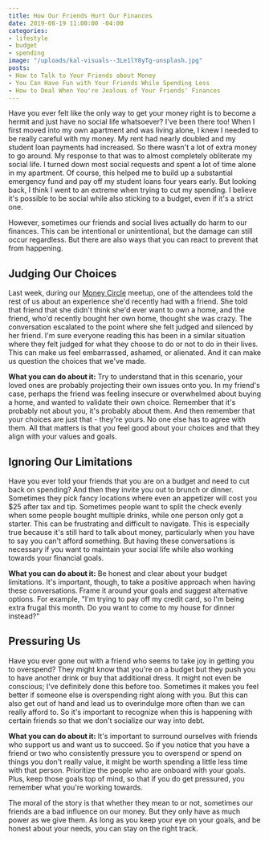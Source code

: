 ```yaml
---
title: How Our Friends Hurt Our Finances
date: 2019-08-19 11:00:00 -04:00
categories:
- lifestyle
- budget
- spending
image: "/uploads/kal-visuals--3Le1lY8yTg-unsplash.jpg"
posts:
- How to Talk to Your Friends about Money
- You Can Have Fun with Your Friends While Spending Less
- How to Deal When You're Jealous of Your Friends' Finances
---
```


Have you ever felt like the only way to get your money right is to become a hermit and just have no social life whatsoever? I've been there too! When I first moved into my own apartment and was living alone, I knew I needed to be really careful with my money. My rent had nearly doubled and my student loan payments had increased. So there wasn't a lot of extra money to go around. My response to that was to almost completely obliterate my social life. I turned down most social requests and spent a lot of time alone in my apartment. Of course, this helped me to build up a substantial emergency fund and pay off my student loans four years early. But looking back, I think I went to an extreme when trying to cut my spending. I believe it's possible to be social while also sticking to a budget, even if it's a strict one.

However, sometimes our friends and social lives actually do harm to our finances. This can be intentional or unintentional, but the damage can still occur regardless. But there are also ways that you can react to prevent that from happening.

## Judging Our Choices

Last week, during our [Money Circle](https://www.maggiegermano.com/moneycircle/) meetup, one of the attendees told the rest of us about an experience she'd recently had with a friend. She told that friend that she didn't think she'd ever want to own a home, and the friend, who'd recently bought her own home, thought she was crazy. The conversation escalated to the point where she felt judged and silenced by her friend. I'm sure everyone reading this has been in a similar situation where they felt judged for what they choose to do or not to do in their lives. This can make us feel embarrassed, ashamed, or alienated. And it can make us question the choices that we've made. 

**What you can do about it:** Try to understand that in this scenario, your loved ones are probably projecting their own issues onto you. In my friend's case, perhaps the friend was feeling insecure or overwhelmed about buying a home, and wanted to validate their own choice. Remember that it's probably not about you, it's probably about them. And then remember that your choices are just that - they're yours. No one else has to agree with them. All that matters is that you feel good about your choices and that they align with your values and goals.

## Ignoring Our Limitations

Have you ever told your friends that you are on a budget and need to cut back on spending? And then they invite you out to brunch or dinner. Sometimes they pick fancy locations where even an appetizer will cost you $25 after tax and tip. Sometimes people want to split the check evenly when some people bought multiple drinks, while one person only got a starter. This can be frustrating and difficult to navigate. This is especially true because it's still hard to talk about money, particularly when you have to say you can't afford something. But having these conversations is necessary if you want to maintain your social life while also working towards your financial goals.

**What you can do about it:** Be honest and clear about your budget limitations. It's important, though, to take a positive approach when having these conversations. Frame it around your goals and suggest alternative options. For example, "I'm trying to pay off my credit card, so I'm being extra frugal this month. Do you want to come to my house for dinner instead?"

## Pressuring Us

Have you ever gone out with a friend who seems to take joy in getting you to overspend? They might know that you're on a budget but they push you to have another drink or buy that additional dress. It might not even be conscious; I've definitely done this before too. Sometimes it makes you feel better if someone else is overspending right along with you. But this can also get out of hand and lead us to overindulge more often than we can really afford to. So it's important to recognize when this is happening with certain friends so that we don't socialize our way into debt.

**What you can do about it:** It's important to surround ourselves with friends who support us and want us to succeed. So if you notice that you have a friend or two who consistently pressure you to overspend or spend on things you don't really value, it might be worth spending a little less time with that person. Prioritize the people who are onboard with your goals. Plus, keep those goals top of mind, so that if you do get pressured, you remember what you're working towards.

The moral of the story is that whether they mean to or not, sometimes our friends are a bad influence on our money. But they only have as much power as we give them. As long as you keep your eye on your goals, and be honest about your needs, you can stay on the right track.
